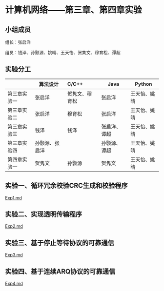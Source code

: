 # 计算机网络——第三章、第四章实验

## 小组成员

组长：张启洋

组员：钱泽、孙颢源、姚晴、王天怡、贺隽文、穆育松、谭超

## 实验分工

|        | 算法设计 | C/C++ | Java   | Python |
| :----- | -------- | :---- | ------ | ------ |
| 第三章实验一 | 张启洋   | 贺隽文、穆育松 | 张启洋 | 王天怡、姚晴 |
| 第三章实验二 | 张启洋   |     穆育松    | 张启洋 | 王天怡、姚晴 |
| 第三章实验三 | 钱泽     | 钱泽  | 张启洋、谭超   | 王天怡、姚晴 |
| 第三章实验四 | 孙颢源、张启洋   |       | 孙颢源、谭超 | 王天怡、姚晴 |
| 第四章实验一 | 贺隽文 |孙颢源|贺隽文| 王天怡、姚晴 |

## 实验一、循环冗余校验CRC生成和校验程序

 [Exp1.md](./Exp1/Exp1-CRC-README.md)

## 实验二、实现透明传输程序

 [Exp2.md](./Exp2/Exp2-Stuffing-README.md)

## 实验三、基于停止等待协议的可靠通信

 [Exp3.md](./Exp3/Exp3-general_design.md)

## 实验四、基于连续ARQ协议的可靠通信

 [Exp4.md](./Exp4/Exp4-GBN-README.md)

